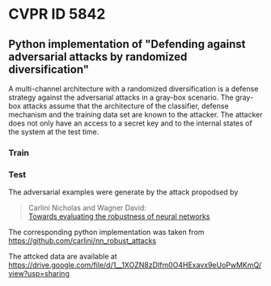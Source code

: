 # CVPR ID 5842 

## Python implementation of "Defending against adversarial attacks by randomized diversification"

A multi-channel architecture with a randomized diversification is a defense strategy against the adversarial attacks in a gray-box scenario. The gray-box attacks assume that the architecture of the classifier, defense mechanism and the training data set are known to the attacker. The attacker does not only have an access to a secret key and to the internal states of the system at the test time. 

### Train


### Test

The adversarial examples were generate by the attack propodsed by 
> Carlini Nicholas and Wagner David:  
> [Towards evaluating the robustness of neural networks](https://arxiv.org/pdf/1608.04644.pdf) 

The corresponding python implementation was taken from https://github.com/carlini/nn_robust_attacks

The attcked data are available at https://drive.google.com/file/d/1__1XOZN8zDIfm0O4HExavx9eUoPwMKmQ/view?usp=sharing






